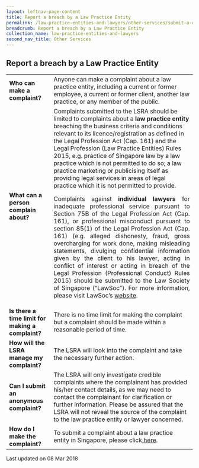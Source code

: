 ```yaml
---
layout: leftnav-page-content
title: Report a breach by a Law Practice Entity
permalink: /law-practice-entities-and-lawyers/other-services/submit-a-complaint-about-a-law-practice-entity/
breadcrumb: Report a breach by a Law Practice Entity
collection_name: law-practice-entities-and-lawyers
second_nav_title: Other Services
---
```


Report a breach by a Law Practice Entity
---

<table>
  <tr>
    <td>
      <b>Who can make a complaint?</b>
    </td>
    <td>Anyone can make a complaint about a law practice entity, including a current or former employee, a current or former client, another law practice, or any member of the public.</td>
  </tr>
  <tr>
    <td>
      <b>What can a person complain about?</b>
    </td>
    <td>Complaints submitted to the LSRA should be limited to complaints about a <b>law practice entity</b> breaching the business criteria and conditions relevant to its licence/registration as defined in the Legal Profession Act (Cap. 161) and the Legal Profession (Law Practice Entities) Rules 2015, e.g. practice of Singapore law by a law practice which is not permitted to do so; a law practice marketing or publicising itself as providing legal services in areas of legal practice which it is not permitted to provide.<br>

<p style="text-align: justify">Complaints against <b>individual lawyers</b> for inadequate professional service pursuant to Section 75B of the Legal Profession Act (Cap. 161), or professional misconduct pursuant to section 85(1) of the Legal Profession Act (Cap. 161) (e.g. alleged dishonesty, fraud, gross overcharging for work done, making misleading statements, divulging confidential information given by the client to his lawyer, acting in conflict of interest or acting in breach of the Legal Profession (Professional Conduct) Rules 2015) should be submitted to the Law Society of Singapore (“LawSoc”). For more information, please visit LawSoc’s <a href="https://www.lawsociety.org.sg/For-Public/YoutheLawyer/ComplaintsAgainstaLawyer" target="_blank">website</a>.</td>
  </tr>
  <tr>
    <td>
      <b>Is there a time limit for making a complaint?</b>
  </td>
    <td>There is no time limit for making the complaint but a complaint should be made within a reasonable period of time.</td>
  </tr>
  <tr>
    <td>
      <b>How will the LSRA manage my complaint?</b>
  </td>
    <td>The LSRA will look into the complaint and take the necessary further action. </td>
  </tr>
  <tr>
    <td>
      <b>Can I submit an anonymous complaint?</b>
  </td>
    <td>The LSRA will only investigate credible complaints where the complainant has provided his/her contact details, as we may need to contact the complainant for clarification or further information. Please be assured that the LSRA will not reveal the source of the complaint to the law practice entity or lawyer concerned.</td>
  </tr>
  <tr>
    <td>
      <b>How do I make the complaint?</b>
  </td>
    <td>To submit a complaint about a law practice entity in Singapore, please click<a href="https://www.mlaw.gov.sg/eservices/lsra/complaint-introduction/" target="_blank"> here</a>.</td>
  </tr>
</table>


<p class="right-side-updated">Last updated on 08 Mar 2018</p> 
